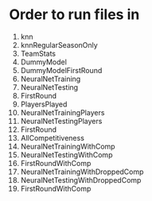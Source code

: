 # Order to run files in
1. knn
2. knnRegularSeasonOnly
3. TeamStats
4. DummyModel
5. DummyModelFirstRound
6. NeuralNetTraining
7. NeuralNetTesting
8. FirstRound
9. PlayersPlayed
10. NeuralNetTrainingPlayers
11. NeuralNetTestingPlayers
12. FirstRound
13. AllCompetitiveness
14. NeuralNetTrainingWithComp
15. NeuralNetTestingWithComp
16. FirstRoundWithComp
17. NeuralNetTrainingWithDroppedComp
18. NeuralNetTestingWithDroppedComp
19. FirstRoundWithComp
